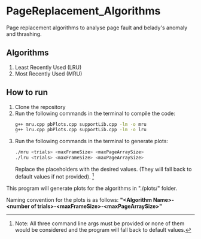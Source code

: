 # PageReplacement_Algorithms
Page replacement algorithms to analyse page fault and belady's anomaly and thrashing.

## Algorithms
1. Least Recently Used (LRU)
2. Most Recently Used (MRU)

## How to run
1. Clone the repository
2. Run the following commands in the terminal to compile the code:
    ```bash
    g++ mru.cpp pbPlots.cpp supportLib.cpp -lm -o mru
    g++ lru.cpp pbPlots.cpp supportLib.cpp -lm -o lru
    ```
3. Run the following commands in the terminal to generate plots:
    ```bash
    ./mru <trials> <maxFrameSize> <maxPageArraySize>
    ./lru <trials> <maxFrameSize> <maxPageArraySize>
    ```
    Replace the placeholders with the desired values. (They will fall back to default values if not provided). [^1] <br/>

This program will generate plots for the algorithms in "./plots/" folder. <br/>
    
Naming convention for the plots is as follows:
    **"\<Algorithm Name\>-\<number of trials\>-\<maxFrameSize\>-\<maxPageArraySize\>"**

[^1]: Note: All three command line args must be provided or none of them would be considered and the program will fall back to default values.

